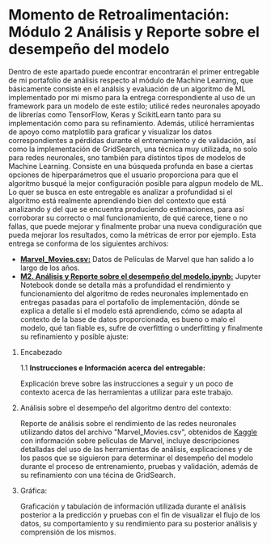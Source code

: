 # Momento de Retroalimentación: Módulo 2 Análisis y Reporte sobre el desempeño del modelo
Dentro de este apartado puede encontrar encontrarán el primer entregable de mi portafolio de análisis respecto al módulo de Machine Learning, que básicamente consiste en el análsis y evaluación de un algoritmo de ML implementado por mi mismo para la entrega correspondiente al uso de un framework para un modelo de este estilo; utilicé redes neuronales apoyado de librerías como TensorFlow, Keras y ScikitLearn tanto para su implementación como para su refinamiento. Además, utilicé herramientas de apoyo como matplotlib para graficar y visualizar los datos correspondientes a pérdidas durante el entrenamiento y de validación, así como la implementación de GridSearch, una técnica muy utilizada, no solo para redes neuronales, sno también para distintos tipos de modelos de Machine Learning. Consiste en una búsqueda profunda en base a ciertas opciones de hiperparámetros que el usuario proporciona para que el algoritmo busqué la mejor configuración posible para algpun modelo de ML. Lo quer se busca en este entregable es analizar a profundidad si el algoritmo está realmente aprendiendo bien del contexto que está analizando y del que se encuentra produciendo estimaciones, para así corroborar su correcto o mal funcionamiento, de qué carece, tiene o no fallas, que puede mejorar y finalmente probar una nueva condiguración que pueda mejorar los resultados, como la métricas de error por ejemplo. Esta entrega se conforma de los siguientes archivos:
* <a href="https://github.com/4lb3rt0r/TC3006_Portafolio_Implementacion/blob/main/retro/M2_ML/Implementación de una Técnica de ML con FW/Marvel_Movies.csv">**Marvel_Movies.csv:**</a> Datos de Películas de Marvel que han salido a lo largo de los años.
* <a href="https://github.com/4lb3rt0r/TC3006_Portafolio_Analisis/blob/main/retro/M2_ML/An%C3%A1lisis%20y%20Reporte%20sobre%20el%20desempe%C3%B1o%20del%20modelo/Momento_de_Retroalimentaci%C3%B3n_An%C3%A1lisis_y_Reporte_sobre_el_desempe%C3%B1o_del_modelo.ipynb">**M2. Análisis y Reporte sobre el desempeño del modelo.ipynb:**</a> Jupyter Notebook donde se detalla más a profundidad el rendimiento y funcionamiento del algoritmo de redes neuronales implementado en entregas pasadas para el portafolio de implementación, dónde se explica a detalle si el modelo está aprendiendo, cómo se adapta al contexto de la base de datos proporcionada, es bueno o malo el modelo, qué tan fiable es, sufre de overfitting o underfitting y finalmente su refinamiento y posible ajuste:

1. Encabezado

    1.1 **Instrucciones e Información acerca del entregable:**

    Explicación breve sobre las instrucciones a seguir y un poco de contexto acerca de las herramientas a utilizar para este trabajo.

2. Análisis sobre el desempeño del algoritmo dentro del contexto:<br/>
   
   Reporte de análisis sobre el rendimiento de las redes neuronales utilizando datos del archivo "Marvel_Movies.csv", obtenidos de <a href="https://www.kaggle.com/datasets/joebeachcapital/marvel-movies">Kaggle</a> con información sobre películas de Marvel, incluye descripciones detalladas del uso de las herramientas de análisis, explicaciones y de los pasos que se siguieron para determinar el desempeño del modelo durante el proceso de entrenamiento, pruebas y validación, además de su refinamiento con una técina de GridSearch.

4. Gráfica:<br/>
   
   Graficación y tabulación de información utilizada durante el análisis posterior a la predicción y pruebas con el fin de visualizar el flujo de los datos, su comportamiento y su rendimiento para su posterior análisis y comprensión de los mismos.
